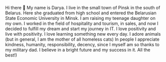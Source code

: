 Hi there 👋 My name is Darya. I live in the small town of Pinsk in the south of Belarus. 
Here she graduated from high school and entered the Belarusian State Economic University in Minsk. 
I am raising my teenage daughter on my own. 
I worked in the field of hospitality and tourism, in sales, and now I decided to fulfill my dream and start my journey in IT.
I love positivity and live with positivity. I love learning something new every day. I adore animals (but in general, I am the mother of all homeless cats) 
In people I appreciate kindness, humanity, responsibility, decency, since I myself am so thanks to my military dad. I believe in a bright future and my success in it.
All the best!)
